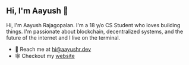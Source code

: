 ## Hi, I'm Aayush 👋 

Hi, I'm Aayush Rajagopalan. I'm a 18 y/o CS Student who loves building things. I'm passionate about blockchain, decentralized systems, and the future of the internet and I live on the terminal.

- 📮 Reach me at [hi@aayushr.dev](mailto:hi@aayushr.dev)
- 🕸 Checkout my [website](https://www.aayushr.dev/)

